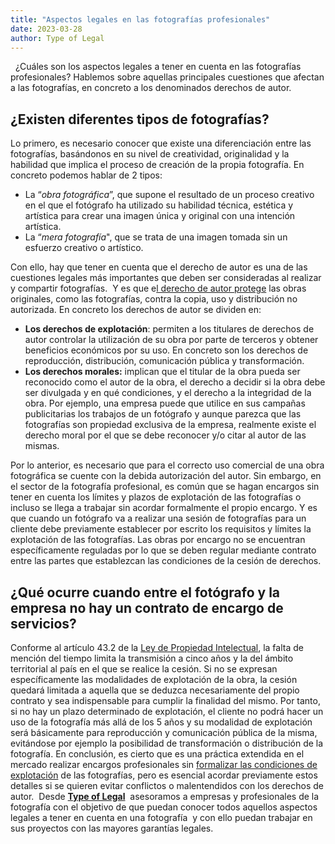 ```yaml
---
title: "Aspectos legales en las fotografías profesionales"
date: 2023-03-28
author: Type of Legal
---
```


  ¿Cuáles son los aspectos legales a tener en cuenta en las fotografías profesionales? Hablemos sobre aquellas principales cuestiones que afectan a las fotografías, en concreto a los denominados derechos de autor.

**¿Existen diferentes tipos de fotografías?**
---------------------------------------------

Lo primero, es necesario conocer que existe una diferenciación entre las fotografías, basándonos en su nivel de creatividad, originalidad y la habilidad que implica el proceso de creación de la propia fotografía. En concreto podemos hablar de 2 tipos:

*   La “_obra fotográfica_”, que supone el resultado de un proceso creativo en el que el fotógrafo ha utilizado su habilidad técnica, estética y artística para crear una imagen única y original con una intención artística.
*   La “_mera fotografía_", que se trata de una imagen tomada sin un esfuerzo creativo o artístico.

Con ello, hay que tener en cuenta que el derecho de autor es una de las cuestiones legales más importantes que deben ser consideradas al realizar y compartir fotografías.  Y es que e[l derecho de autor protege](https://typeoflegal.com/propiedad-intelectual-e-industrial/) las obras originales, como las fotografías, contra la copia, uso y distribución no autorizada. En concreto los derechos de autor se dividen en:

*   **Los derechos de explotación**: permiten a los titulares de derechos de autor controlar la utilización de su obra por parte de terceros y obtener beneficios económicos por su uso. En concreto son los derechos de reproducción, distribución, comunicación pública y transformación.
*   **Los derechos morales:** implican que el titular de la obra pueda ser reconocido como el autor de la obra, el derecho a decidir si la obra debe ser divulgada y en qué condiciones, y el derecho a la integridad de la obra. Por ejemplo, una empresa puede que utilice en sus campañas publicitarias los trabajos de un fotógrafo y aunque parezca que las fotografías son propiedad exclusiva de la empresa, realmente existe el derecho moral por el que se debe reconocer y/o citar al autor de las mismas.

Por lo anterior, es necesario que para el correcto uso comercial de una obra fotográfica se cuente con la debida autorización del autor. Sin embargo, en el sector de la fotografía profesional, es común que se hagan encargos sin tener en cuenta los límites y plazos de explotación de las fotografías o incluso se llega a trabajar sin acordar formalmente el propio encargo. Y es que cuando un fotógrafo va a realizar una sesión de fotografías para un cliente debe previamente establecer por escrito los requisitos y límites la explotación de las fotografías. Las obras por encargo no se encuentran específicamente reguladas por lo que se deben regular mediante contrato entre las partes que establezcan las condiciones de la cesión de derechos.

**¿Qué ocurre cuando entre el fotógrafo y la empresa no hay un contrato de encargo de servicios?**
--------------------------------------------------------------------------------------------------

Conforme al artículo 43.2 de la [Ley de Propiedad Intelectual](https://www.boe.es/buscar/act.php?id=BOE-A-1996-8930), la falta de mención del tiempo limita la transmisión a cinco años y la del ámbito territorial al país en el que se realice la cesión. Si no se expresan específicamente las modalidades de explotación de la obra, la cesión quedará limitada a aquella que se deduzca necesariamente del propio contrato y sea indispensable para cumplir la finalidad del mismo. Por tanto, si no hay un plazo determinado de explotación, el cliente no podrá hacer un uso de la fotografía más allá de los 5 años y su modalidad de explotación será básicamente para reproducción y comunicación pública de la misma, evitándose por ejemplo la posibilidad de transformación o distribución de la fotografía. En conclusión, es cierto que es una práctica extendida en el mercado realizar encargos profesionales sin [formalizar las condiciones de explotación](https://typeoflegal.com/propiedad-intelectual-e-industrial/) de las fotografías, pero es esencial acordar previamente estos detalles si se quieren evitar conflictos o malentendidos con los derechos de autor.  Desde [**Type of Legal**](https://typeoflegal.com/)  asesoramos a empresas y profesionales de la fotografía con el objetivo de que puedan conocer todos aquellos aspectos legales a tener en cuenta en una fotografía  y con ello puedan trabajar en sus proyectos con las mayores garantías legales.
